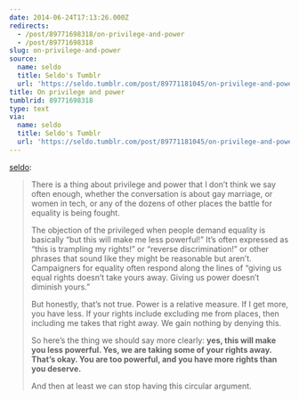 ```yaml
---
date: 2014-06-24T17:13:26.000Z
redirects:
  - /post/89771698318/on-privilege-and-power
  - /post/89771698318
slug: on-privilege-and-power
source:
  name: seldo
  title: Seldo's Tumblr
  url: 'https://seldo.tumblr.com/post/89771181045/on-privilege-and-power'
title: On privilege and power
tumblrid: 89771698318
type: text
via:
  name: seldo
  title: Seldo's Tumblr
  url: 'https://seldo.tumblr.com/post/89771181045/on-privilege-and-power'
---
```

<p><a href="http://seldo.tumblr.com/post/89771181045/on-privilege-and-power" class="tumblr_blog">seldo</a>:</p>

<blockquote><p>There is a thing about privilege and power that I don’t think we say often enough, whether the conversation is about gay marriage, or women in tech, or any of the dozens of other places the battle for equality is being fought.</p>
<p>The objection of the privileged when people demand equality is basically “but this will make me less powerful!” It’s often expressed as “this is trampling my rights!” or “reverse discrimination!” or other phrases that sound like they might be reasonable but aren’t. Campaigners for equality often respond along the lines of “giving us equal rights doesn’t take yours away. Giving us power doesn’t diminish yours.”</p>
<p>But honestly, that’s not true. Power is a relative measure. If I get more, you have less. If your rights include excluding me from places, then including me takes that right away. We gain nothing by denying this.</p>
<p>So here’s the thing we should say more clearly: <strong>yes, this will make you less powerful. Yes, we are taking some of your rights away. That’s okay. You are too powerful, and you have more rights than you deserve.</strong></p>
<p>And then at least we can stop having this circular argument.</p></blockquote>
